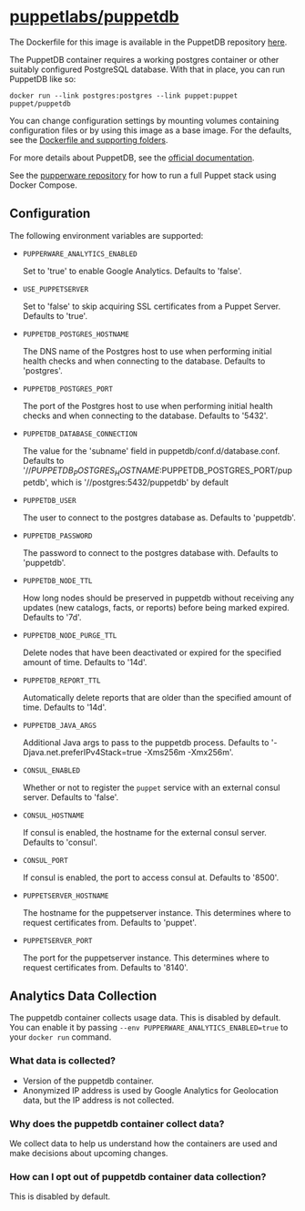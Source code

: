 # [puppetlabs/puppetdb](https://github.com/puppetlabs/puppetdb)

The Dockerfile for this image is available in the PuppetDB repository
[here][1].

The PuppetDB container requires a working postgres container or other suitably
configured PostgreSQL database. With that in place, you can run PuppetDB like
so:

    docker run --link postgres:postgres --link puppet:puppet puppet/puppetdb

You can change configuration settings by mounting volumes containing
configuration files or by using this image as a base image. For the defaults,
see the [Dockerfile and supporting folders][2].

For more details about PuppetDB, see the [official documentation][3].

See the [pupperware repository][4] for how to run a full Puppet stack using
Docker Compose.

## Configuration

The following environment variables are supported:

- `PUPPERWARE_ANALYTICS_ENABLED`

  Set to 'true' to enable Google Analytics. Defaults to 'false'.

- `USE_PUPPETSERVER`

  Set to 'false' to skip acquiring SSL certificates from a Puppet Server. Defaults to 'true'.

- `PUPPETDB_POSTGRES_HOSTNAME`

  The DNS name of the Postgres host to use when performing initial health checks and when connecting to the database. Defaults to 'postgres'.

- `PUPPETDB_POSTGRES_PORT`

  The port of the Postgres host to use when performing initial health checks and when connecting to the database. Defaults to '5432'.

- `PUPPETDB_DATABASE_CONNECTION`

  The value for the 'subname' field in puppetdb/conf.d/database.conf. Defaults to '//$PUPPETDB_POSTGRES_HOSTNAME:$PUPPETDB_POSTGRES_PORT/puppetdb', which is '//postgres:5432/puppetdb' by default

- `PUPPETDB_USER`

  The user to connect to the postgres database as. Defaults to 'puppetdb'.

- `PUPPETDB_PASSWORD`

  The password to connect to the postgres database with. Defaults to 'puppetdb'.

- `PUPPETDB_NODE_TTL`

  How long nodes should be preserved in puppetdb without receiving any updates (new catalogs, facts, or reports)
  before being marked expired. Defaults to '7d'.

- `PUPPETDB_NODE_PURGE_TTL`

  Delete nodes that have been deactivated or expired for the specified amount of time. Defaults to '14d'.

- `PUPPETDB_REPORT_TTL`

  Automatically delete reports that are older than the specified amount of time. Defaults to '14d'.

- `PUPPETDB_JAVA_ARGS`

  Additional Java args to pass to the puppetdb process. Defaults to '-Djava.net.preferIPv4Stack=true -Xms256m -Xmx256m'.

- `CONSUL_ENABLED`

  Whether or not to register the `puppet` service with an external consul server. Defaults to 'false'.

- `CONSUL_HOSTNAME`

  If consul is enabled, the hostname for the external consul server. Defaults to 'consul'.

- `CONSUL_PORT`

  If consul is enabled, the port to access consul at. Defaults to '8500'.

- `PUPPETSERVER_HOSTNAME`

  The hostname for the puppetserver instance. This determines where to request certificates from. Defaults to 'puppet'.

- `PUPPETSERVER_PORT`

  The port for the puppetserver instance. This determines where to request certificates from. Defaults to '8140'.

## Analytics Data Collection

 The puppetdb container collects usage data. This is disabled by default. You can enable it by passing `--env PUPPERWARE_ANALYTICS_ENABLED=true`
to your `docker run` command.

### What data is collected?
* Version of the puppetdb container.
* Anonymized IP address is used by Google Analytics for Geolocation data, but the IP address is not collected.

### Why does the puppetdb container collect data?

 We collect data to help us understand how the containers are used and make decisions about upcoming changes.

### How can I opt out of puppetdb container data collection?

 This is disabled by default.


[1]: https://github.com/puppetlabs/puppetdb/blob/master/docker/puppetdb/Dockerfile
[2]: https://github.com/puppetlabs/puppetdb/tree/master/docker
[3]: https://puppet.com/docs/puppetdb/latest/index.html
[4]: https://github.com/puppetlabs/pupperware
